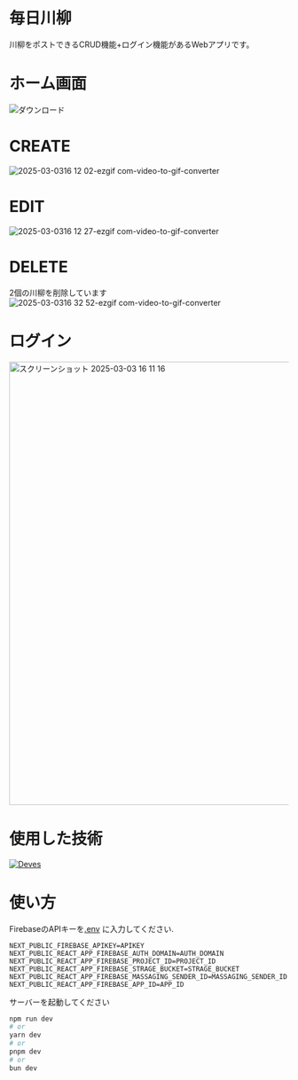 # 毎日川柳
川柳をポストできるCRUD機能+ログイン機能があるWebアプリです。

# ホーム画面
![ダウンロード](https://github.com/user-attachments/assets/bd7202d0-399d-400e-8a80-039eb8b33791)


# CREATE
![2025-03-0316 12 02-ezgif com-video-to-gif-converter](https://github.com/user-attachments/assets/23a13c83-30ff-4d17-9a31-4f585b750009)

# EDIT
![2025-03-0316 12 27-ezgif com-video-to-gif-converter](https://github.com/user-attachments/assets/159f5e07-9574-4d72-8724-34b648f68aee)

# DELETE
2個の川柳を削除しています\
![2025-03-0316 32 52-ezgif com-video-to-gif-converter](https://github.com/user-attachments/assets/597bff63-0b20-4e66-9823-b34f8d3232a9)

# ログイン
<img width="800" alt="スクリーンショット 2025-03-03 16 11 16" src="https://github.com/user-attachments/assets/ae194d37-e179-4dc7-8f2a-acc2dc4ecf9a" />


# 使用した技術
[![Deves](https://skillicons.dev/icons?i=typescript,next,firebase&perline=5)](https://skillicons.dev)


# 使い方
FirebaseのAPIキーを[.env](https://github.com/omuomuMG/book-archive/blob/main/.env) に入力してください.
```
NEXT_PUBLIC_FIREBASE_APIKEY=APIKEY
NEXT_PUBLIC_REACT_APP_FIREBASE_AUTH_DOMAIN=AUTH_DOMAIN
NEXT_PUBLIC_REACT_APP_FIREBASE_PROJECT_ID=PROJECT_ID
NEXT_PUBLIC_REACT_APP_FIREBASE_STRAGE_BUCKET=STRAGE_BUCKET
NEXT_PUBLIC_REACT_APP_FIREBASE_MASSAGING_SENDER_ID=MASSAGING_SENDER_ID
NEXT_PUBLIC_REACT_APP_FIREBASE_APP_ID=APP_ID
```

サーバーを起動してください
```bash
npm run dev
# or
yarn dev
# or
pnpm dev
# or
bun dev
```
